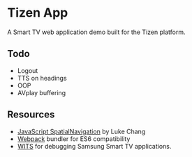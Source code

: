 # Tizen App

A Smart TV web application demo built for the Tizen platform.

## Todo

- Logout
- TTS on headings
- OOP
- AVplay buffering

## Resources

- [JavaScript SpatialNavigation](https://github.com/luke-chang/js-spatial-navigation) by Luke Chang
- [Webpack](https://webpack.js.org/) bundler for ES6 compatibility
- [WITS](https://github.com/Samsung/Wits/) for debugging Samsung Smart TV applications.
